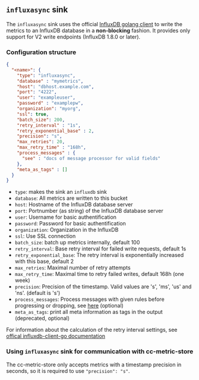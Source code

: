 <!--
---
title: Message sink to InfluxDB (async)
description: Message sink for InfluxDB using asynchronous sending methods
categories: [cc-lib]
tags: ['Admin', 'Developer']
weight: 2
hugo_path: docs/reference/cc-lib/sinks/influx_async.md
---
-->


## `influxasync` sink

The `influxasync` sink uses the official [InfluxDB golang client](https://pkg.go.dev/github.com/influxdata/influxdb-client-go/v2) to write the metrics to an InfluxDB database in a **non-blocking** fashion. It provides only support for V2 write endpoints (InfluxDB 1.8.0 or later).


### Configuration structure

```json
{
  "<name>": {
    "type": "influxasync",
    "database" : "mymetrics",
    "host": "dbhost.example.com",
    "port": "4222",
    "user": "exampleuser",
    "password" : "examplepw",
    "organization": "myorg",
    "ssl": true,
    "batch_size": 200,
    "retry_interval" : "1s",
    "retry_exponential_base" : 2,
    "precision": "s",
    "max_retries": 20,
    "max_retry_time" : "168h",
    "process_messages" : {
      "see" : "docs of message processor for valid fields"
    },
    "meta_as_tags" : []
  }
}
```

- `type`: makes the sink an `influxdb` sink
- `database`: All metrics are written to this bucket 
- `host`: Hostname of the InfluxDB database server
- `port`: Portnumber (as string) of the InfluxDB database server
- `user`: Username for basic authentification
- `password`: Password for basic authentification
- `organization`: Organization in the InfluxDB
- `ssl`: Use SSL connection
- `batch_size`: batch up metrics internally, default 100
- `retry_interval`: Base retry interval for failed write requests, default 1s
- `retry_exponential_base`: The retry interval is exponentially increased with this base, default 2
- `max_retries`: Maximal number of retry attempts
- `max_retry_time`: Maximal time to retry failed writes, default 168h (one week)
- `precision`: Precision of the timestamp. Valid values are 's', 'ms', 'us' and 'ns'. (default is 's')
- `process_messages`: Process messages with given rules before progressing or dropping, see [here](../pkg/messageProcessor/README.md) (optional)
- `meta_as_tags`: print all meta information as tags in the output (deprecated, optional)

For information about the calculation of the retry interval settings, see [offical influxdb-client-go documentation](https://github.com/influxdata/influxdb-client-go#handling-of-failed-async-writes)

### Using `influxasync` sink for communication with cc-metric-store

The cc-metric-store only accepts metrics with a timestamp precision in seconds, so it is required to use `"precision": "s"`.
